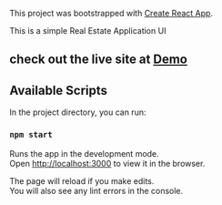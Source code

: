 
This project was bootstrapped with [Create React App](https://github.com/facebook/create-react-app).

This is a simple Real Estate Application UI

## check out the live site at [Demo](https://sultao-real-estate.netlify.app)




## Available Scripts

In the project directory, you can run:

### `npm start`

Runs the app in the development mode.\
Open [http://localhost:3000](http://localhost:3000) to view it in the browser.

The page will reload if you make edits.\
You will also see any lint errors in the console.


